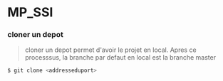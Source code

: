 # MP_SSI

### cloner un depot
>cloner un depot permet d'avoir le projet en local. Apres ce processsus, la branche par defaut en local est la branche master 

```bash
$ git clone <addresseduport>
```
